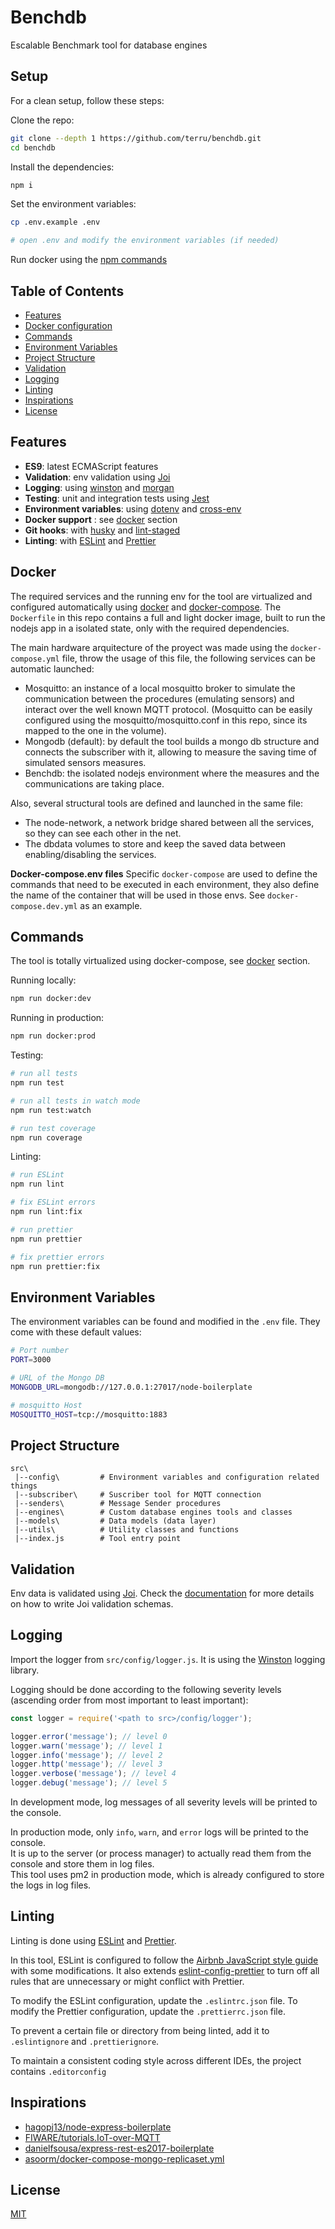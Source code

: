 # Benchdb
Escalable Benchmark tool for database engines
## Setup

For a clean setup, follow these steps:

Clone the repo:

```bash
git clone --depth 1 https://github.com/terru/benchdb.git
cd benchdb
```

Install the dependencies:

```bash
npm i
```

Set the environment variables:

```bash
cp .env.example .env

# open .env and modify the environment variables (if needed)
```
Run docker using the [npm commands](#commands)

## Table of Contents
- [Features](#features)
- [Docker configuration](#docker)
- [Commands](#commands)
- [Environment Variables](#environment-variables)
- [Project Structure](#project-structure)
- [Validation](#validation)
- [Logging](#logging)
- [Linting](#linting)
- [Inspirations](#inspirations)
- [License](#license)

## Features

- **ES9**: latest ECMAScript features
- **Validation**: env validation using [Joi](https://github.com/hapijs/joi)
- **Logging**: using [winston](https://github.com/winstonjs/winston) and [morgan](https://github.com/expressjs/morgan)
- **Testing**: unit and integration tests using [Jest](https://jestjs.io)
- **Environment variables**: using [dotenv](https://github.com/motdotla/dotenv) and [cross-env](https://github.com/kentcdodds/cross-env#readme)
- **Docker support** : see [docker](#docker) section
- **Git hooks**: with [husky](https://github.com/typicode/husky) and [lint-staged](https://github.com/okonet/lint-staged)
- **Linting**: with [ESLint](https://eslint.org) and [Prettier](https://prettier.io)

## Docker

The required services and the running env for the tool are virtualized and configured automatically using [docker](https://docs.docker.com/) and [docker-compose](https://docs.docker.com/compose/).
The ```Dockerfile``` in this repo contains a full and light docker image, built to run the nodejs app in a isolated state, only with the required dependencies.

The main hardware arquitecture of the proyect was made using the ```docker-compose.yml``` file, throw the usage of this file, the following services can be automatic launched:
- Mosquitto: an instance of a local mosquitto broker to simulate the communication between the procedures (emulating sensors) and interact over the well known MQTT protocol. (Mosquitto can be easily configured using the mosquitto/mosquitto.conf in this repo, since its mapped to the one in the volume).
- Mongodb (default): by default the tool builds a mongo db structure and connects the subscriber with it, allowing to measure the saving time of simulated sensors measures.
- Benchdb: the isolated nodejs environment where the measures and the communications are taking place.

Also, several structural tools are defined and launched in the same file:
- The node-network, a network bridge shared between all the services, so they can see each other in the net.
- The dbdata volumes to store and keep the saved data between enabling/disabling the services.

**Docker-compose.env files**
Specific ```docker-compose``` are used to define the commands that need to be executed in each environment, they also define the name of the container that will be used in those envs. See ```docker-compose.dev.yml``` as an example.

## Commands

The tool is totally virtualized using docker-compose, see [docker](#docker) section.

Running locally:

```bash
npm run docker:dev
```

Running in production:

```bash
npm run docker:prod
```

Testing:

```bash
# run all tests
npm run test

# run all tests in watch mode
npm run test:watch

# run test coverage
npm run coverage
```

Linting:

```bash
# run ESLint
npm run lint

# fix ESLint errors
npm run lint:fix

# run prettier
npm run prettier

# fix prettier errors
npm run prettier:fix
```

## Environment Variables

The environment variables can be found and modified in the `.env` file. They come with these default values:

```bash
# Port number
PORT=3000

# URL of the Mongo DB
MONGODB_URL=mongodb://127.0.0.1:27017/node-boilerplate

# mosquitto Host
MOSQUITTO_HOST=tcp://mosquitto:1883
```

## Project Structure

```
src\
 |--config\         # Environment variables and configuration related things
 |--subscriber\     # Suscriber tool for MQTT connection
 |--senders\        # Message Sender procedures
 |--engines\        # Custom database engines tools and classes
 |--models\         # Data models (data layer)
 |--utils\          # Utility classes and functions
 |--index.js        # Tool entry point
```
## Validation

Env data is validated using [Joi](https://joi.dev/). Check the [documentation](https://joi.dev/api/) for more details on how to write Joi validation schemas.

## Logging

Import the logger from `src/config/logger.js`. It is using the [Winston](https://github.com/winstonjs/winston) logging library.

Logging should be done according to the following severity levels (ascending order from most important to least important):

```javascript
const logger = require('<path to src>/config/logger');

logger.error('message'); // level 0
logger.warn('message'); // level 1
logger.info('message'); // level 2
logger.http('message'); // level 3
logger.verbose('message'); // level 4
logger.debug('message'); // level 5
```

In development mode, log messages of all severity levels will be printed to the console.

In production mode, only `info`, `warn`, and `error` logs will be printed to the console.\
It is up to the server (or process manager) to actually read them from the console and store them in log files.\
This tool uses pm2 in production mode, which is already configured to store the logs in log files.
## Linting

Linting is done using [ESLint](https://eslint.org/) and [Prettier](https://prettier.io).

In this tool, ESLint is configured to follow the [Airbnb JavaScript style guide](https://github.com/airbnb/javascript/tree/master/packages/eslint-config-airbnb-base) with some modifications. It also extends [eslint-config-prettier](https://github.com/prettier/eslint-config-prettier) to turn off all rules that are unnecessary or might conflict with Prettier.

To modify the ESLint configuration, update the `.eslintrc.json` file. To modify the Prettier configuration, update the `.prettierrc.json` file.

To prevent a certain file or directory from being linted, add it to `.eslintignore` and `.prettierignore`.

To maintain a consistent coding style across different IDEs, the project contains `.editorconfig`

## Inspirations

- [hagopj13/node-express-boilerplate](https://github.com/hagopj13/node-express-boilerplate)
- [FIWARE/tutorials.IoT-over-MQTT](https://github.com/FIWARE/tutorials.IoT-over-MQTT)
- [danielfsousa/express-rest-es2017-boilerplate](https://github.com/danielfsousa/express-rest-es2017-boilerplate)
- [asoorm/docker-compose-mongo-replicaset.yml](https://gist.github.com/asoorm)

## License

[MIT](LICENSE)
